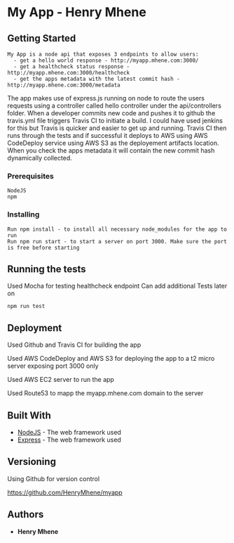 # My App - Henry Mhene

## Getting Started
```
My App is a node api that exposes 3 endpoints to allow users:
  - get a hello world response - http://myapp.mhene.com:3000/
  - get a healthcheck status response - http://myapp.mhene.com:3000/healthcheck
  - get the apps metadata with the latest commit hash - http://myapp.mhene.com:3000/metadata
```
The app makes use of express.js running on node to route the users requests using a controller called hello controller under the api/controllers folder. When a developer commits new code and pushes it to github the travis.yml file triggers Travis CI to initiate a build. I could have used jenkins for this but Travis is quicker and easier to get up and running. Travis CI then runs through the tests and if successful it deploys to AWS using AWS CodeDeploy service using AWS S3 as the deployement artifacts location. When you check the apps metadata it will contain the new commit hash dynamically collected.


### Prerequisites

```
NodeJS
npm
```

### Installing
```
Run npm install - to install all necessary node_modules for the app to run
Run npm run start - to start a server on port 3000. Make sure the port is free before starting
```
## Running the tests

Used Mocha for testing healthcheck endpoint
Can add additional Tests later on
```
npm run test
```

## Deployment

Used Github and Travis CI for building the app 

Used AWS CodeDeploy and AWS S3 for deploying the app to a t2 micro server exposing port 3000 only

Used AWS EC2 server to run the app

Used Route53 to mapp the myapp.mhene.com domain to the server

## Built With

* [NodeJS](https://nodejs.org/en/) - The web framework used
* [Express](https://expressjs.com/) - The web framework used

## Versioning

Using Github for version control

https://github.com/HenryMhene/myapp

## Authors

* **Henry Mhene**

